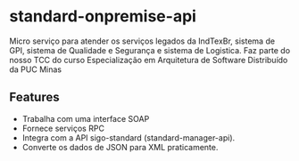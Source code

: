 # standard-onpremise-api

Micro serviço para atender os serviços legados da IndTexBr, sistema de GPI, sistema de Qualidade e Segurança  e sistema 
de Logistica. Faz parte do nosso TCC do curso Especialização em Arquitetura de Software Distribuído da PUC Minas

## Features 
- Trabalha com uma interface SOAP
- Fornece serviços RPC
- Integra com a API sigo-standard (standard-manager-api).
- Converte os dados de JSON para XML praticamente.
